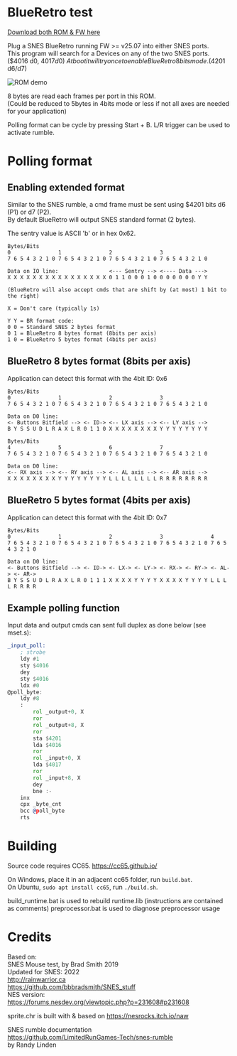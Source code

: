 # BlueRetro test

[Download both ROM & FW here](https://github.com/darthcloud/blueretro_test_rom_snes/releases/latest)

Plug a SNES BlueRetro running FW >= v25.07 into either SNES ports.\
This program will search for a Devices on any of the two SNES ports. ($4016 d0, $4017 d0)\
At boot it will try once to enable BlueRetro 8bits mode.  ($4201 d6/d7)

![ROM demo](demo.gif)

8 bytes are read each frames per port in this ROM.\
(Could be reduced to 5bytes in 4bits mode or less if not all axes are needed for your application)

Polling format can be cycle by pressing Start + B.
L/R trigger can be used to activate rumble.

# Polling format

## Enabling extended format
Similar to the SNES rumble, a cmd frame must be sent using $4201 bits d6 (P1) or d7 (P2).\
By default BlueRetro will output SNES standard format (2 bytes).

The sentry value is ASCII 'b' or in hex 0x62.

```
Bytes/Bits
0               1               2               3
7 6 5 4 3 2 1 0 7 6 5 4 3 2 1 0 7 6 5 4 3 2 1 0 7 6 5 4 3 2 1 0

Data on IO line:                <--- Sentry --> <---- Data --->
X X X X X X X X X X X X X X X X 0 1 1 0 0 0 1 0 0 0 0 0 0 0 Y Y

(BlueRetro will also accept cmds that are shift by (at most) 1 bit to the right)

X = Don't care (typically 1s)

Y Y = BR format code:
0 0 = Standard SNES 2 bytes format
0 1 = BlueRetro 8 bytes format (8bits per axis)
1 0 = BlueRetro 5 bytes format (4bits per axis)
```

## BlueRetro 8 bytes format (8bits per axis)

Application can detect this format with the 4bit ID: 0x6

```
Bytes/Bits
0               1               2               3
7 6 5 4 3 2 1 0 7 6 5 4 3 2 1 0 7 6 5 4 3 2 1 0 7 6 5 4 3 2 1 0

Data on D0 line:
<- Buttons Bitfield --> <- ID-> <-- LX axis --> <-- LY axis -->
B Y S S U D L R A X L R 0 1 1 0 X X X X X X X X Y Y Y Y Y Y Y Y

Bytes/Bits
4               5               6               7
7 6 5 4 3 2 1 0 7 6 5 4 3 2 1 0 7 6 5 4 3 2 1 0 7 6 5 4 3 2 1 0

Data on D0 line:
<-- RX axis --> <-- RY axis --> <-- AL axis --> <-- AR axis -->
X X X X X X X X Y Y Y Y Y Y Y Y L L L L L L L L R R R R R R R R
```

## BlueRetro 5 bytes format (4bits per axis)

Application can detect this format with the 4bit ID: 0x7

```
Bytes/Bits
0               1               2               3               4
7 6 5 4 3 2 1 0 7 6 5 4 3 2 1 0 7 6 5 4 3 2 1 0 7 6 5 4 3 2 1 0 7 6 5 4 3 2 1 0

Data on D0 line:
<- Buttons Bitfield --> <- ID-> <- LX-> <- LY-> <- RX-> <- RY-> <- AL-> <- AR->
B Y S S U D L R A X L R 0 1 1 1 X X X X Y Y Y Y X X X X Y Y Y Y L L L L R R R R

```

## Example polling function

Input data and output cmds can sent full duplex as done below (see mset.s):
```asm
_input_poll:
	; strobe
	ldy #1
	sty $4016
	dey
	sty $4016
	ldx #0
@poll_byte:
	ldy #8
	:
		rol _output+0, X
		ror
		rol _output+8, X
		ror
		sta $4201
		lda $4016
		ror
		rol _input+0, X
		lda $4017
		ror
		rol _input+8, X
		dey
		bne :-
	inx
	cpx _byte_cnt
	bcc @poll_byte
	rts
```

# Building
Source code requires CC65.
https://cc65.github.io/

On Windows, place it in an adjacent cc65 folder, run `build.bat`.\
On Ubuntu, `sudo apt install cc65`, run `./build.sh`.

build_runtime.bat is used to rebuild runtime.lib (instructions are contained as comments)
preprocessor.bat is used to diagnose preprocessor usage

# Credits
Based on:\
SNES Mouse test, by Brad Smith 2019\
Updated for SNES: 2022\
http://rainwarrior.ca \
https://github.com/bbbradsmith/SNES_stuff \
NES version:\
https://forums.nesdev.org/viewtopic.php?p=231608#p231608

sprite.chr is built with & based on https://nesrocks.itch.io/naw

SNES rumble documentation\
https://github.com/LimitedRunGames-Tech/snes-rumble \
by Randy Linden
